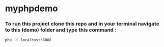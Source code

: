 # myphpdemo

### To run this project clone this repo and in your terminal navigate to this (demo) folder and type this command : 
``` bash
php -S localhost:8888 
```
